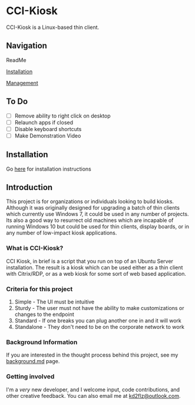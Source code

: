 # CCI-Kiosk

CCI-Kiosk is a Linux-based thin client.

## Navigation

ReadMe

[Installation](installation.md)

[Management](management.md)


## To Do

- [ ] Remove ability to right click on desktop
- [ ] Relaunch apps if closed
- [ ] Disable keyboard shortcuts
- [ ] Make Demonstration Video

## Installation

Go [here](installation.md) for installation instructions

## Introduction

This project is for organizations or individuals looking to build kiosks. Although it was originally designed for upgrading a batch of thin clients which currently use Windows 7, it could be used in any number of projects. Its also a good way to resurrect old machines which are incapable of running Windows 10 but could be used for thin clients, display boards, or in any number of low-impact kiosk applications.

### What is CCI-Kiosk?

CCI Kiosk, in brief is a script that you run on top of an Ubuntu Server installation. The result is a kiosk which can be used either as a thin client with Citrix/RDP, or as a web kiosk for some sort of web based application.

### Criteria for this project

1. Simple - The UI must be intuitive
2. Sturdy - The user must not have the ability to make customizations or changes to the endpoint
3. Standard - If one breaks you can plug another one in and it will work
4. Standalone - They don't need to be on the corporate network to work

### Background Information

If you are interested in the thought process behind this project, see my [background.md](Background) page. 

### Getting involved

I'm a *very* new developer, and I welcome input, code contributions, and other creative feedback. You can also email me at kd2flz@outlook.com.
